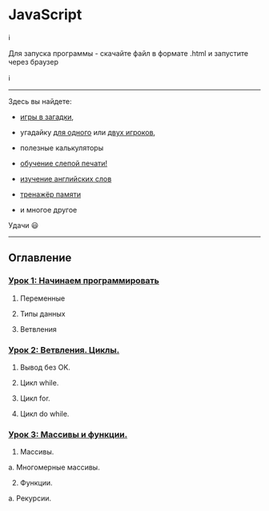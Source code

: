 # JavaScript


ℹ️

Для запуска программы - скачайте файл в формате .html и запустите через браузер

ℹ️

***

Здесь вы найдете:

- [игры в загадки](https://github.com/victoria-ulianova/JavaScript/blob/main/lesson_2/2.5%20puzzles.html),

- угадайку [для одного](https://github.com/victoria-ulianova/JavaScript/blob/main/lesson_2/2.6%20guess.html) или [двух игроков](https://github.com/victoria-ulianova/JavaScript/blob/main/lesson_2/2.7%20guess%202%20players.html),

- полезные калькуляторы

- [обучение слепой печати!](https://github.com/victoria-ulianova/JavaScript/blob/main/lesson_3/3.4%20learning%20to%20touch%20typing.html)

- [изучение английских слов](https://github.com/victoria-ulianova/JavaScript/blob/main/lesson_3/3.6%20function%2C%20english%2C%20learn%20words.html)

- [тренажёр памяти](https://github.com/victoria-ulianova/JavaScript/blob/main/lesson_3/3.8.2%20function%2C%20memory%20check.html)

- и многое другое

Удачи 😃


***

## Оглавление

### [Урок 1: Начинаем программировать](https://github.com/victoria-ulianova/JavaScript/tree/main/lesson_1)

1. Переменные

2. Типы данных

3. Ветвления

### [Урок 2: Ветвления. Циклы.](https://github.com/victoria-ulianova/JavaScript/tree/main/lesson_2)

1. Вывод без OK.
 
2. Цикл while.

3. Цикл for.
 
4. Цикл do while.

### [Урок 3: Массивы и функции.](https://github.com/victoria-ulianova/JavaScript/tree/main/lesson_3)

1. Массивы.
 
  a. Многомерные массивы.
  
2. Функции.
 
  a. Рекурсии.

